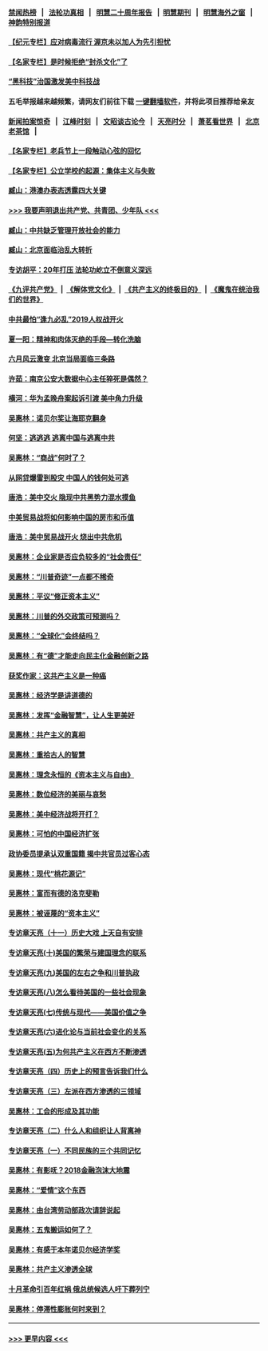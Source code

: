 #### [禁闻热榜](热点新闻.md?=0)  &nbsp;&nbsp;|&nbsp;&nbsp; [法轮功真相](https://github.com/gfw-breaker/truth/blob/master/README.md?=0) &nbsp;&nbsp;|&nbsp;&nbsp; [明慧二十周年报告](https://github.com/gfw-breaker/mh-reports/blob/master/README.md?=0) &nbsp;&nbsp;|&nbsp;&nbsp;[明慧期刊](https://github.com/gfw-breaker/mh-qikan) &nbsp;&nbsp;|&nbsp;&nbsp; [明慧海外之窗](https://github.com/gfw-breaker/mh-news/blob/master/README.md?=0) &nbsp;&nbsp;|&nbsp;&nbsp; [神韵特别报道](https://github.com/gfw-breaker/mh-news/blob/master/shenyun.md?=0)
#### [【纪元专栏】应对病毒流行 渥京未以加人为先引担忧](../pages/nsc423/n11875714.md?t=03082003) 
#### [【名家专栏】是时候拒绝“封杀文化”了](../pages/nsc423/n11814093.md?t=03082003) 
#### [“黑科技”治国激发美中科技战](../pages/nsc423/n11638056.md?t=03082003) 
#### 五毛举报越来越频繁，请网友们前往下载 [一键翻墙软件](https://github.com/gfw-breaker/ssr-accounts)，并将此项目推荐给亲友
#### [新闻拍案惊奇](https://github.com/gfw-breaker/banned-news/blob/master/pages/link4.md) &nbsp;&nbsp;|&nbsp;&nbsp; [江峰时刻](https://github.com/gfw-breaker/banned-news/blob/master/pages/link4.md) &nbsp;&nbsp;|&nbsp;&nbsp; [文昭谈古论今](https://github.com/gfw-breaker/banned-news/blob/master/pages/link4.md) &nbsp;&nbsp;|&nbsp;&nbsp; [天亮时分](https://github.com/gfw-breaker/banned-news/blob/master/pages/link4.md) &nbsp;&nbsp;|&nbsp;&nbsp; [萧茗看世界](https://github.com/gfw-breaker/banned-news/blob/master/pages/link4.md) &nbsp;&nbsp;|&nbsp;&nbsp; [北京老茶馆](https://github.com/gfw-breaker/banned-news/blob/master/pages/link4.md) &nbsp;&nbsp;|&nbsp;&nbsp; 
#### [【名家专栏】老兵节上一段触动心弦的回忆](../pages/nsc423/n11646016.md?t=03082003) 
#### [【名家专栏】公立学校的起源：集体主义与失败](../pages/nsc423/n11601833.md?t=03082003) 
#### [臧山：港澳办表态透露四大关键](../pages/nsc423/n11421628.md?t=03082003) 
#### [>>> 我要声明退出共产党、共青团、少年队 <<<](https://github.com/begood0513/goodnews/blob/master/quit/letter.md) 
#### [臧山：中共缺乏管理开放社会的能力](../pages/nsc423/n11407457.md?t=03082003) 
#### [臧山：北京面临治乱大转折](../pages/nsc423/n11406895.md?t=03082003) 
#### [专访胡平：20年打压 法轮功屹立不倒意义深远](../pages/nsc423/n11398800.md?t=03082003) 
#### [《九评共产党》](https://github.com/begood0513/9ping.md/blob/master/README.md) &nbsp;|&nbsp; [《解体党文化》](../../../../jtdwh.md/blob/master/README.md)  &nbsp;|&nbsp; [《共产主义的终极目的》](../../../../gczydzjmd.md/blob/master/README.md) &nbsp;|&nbsp; [《魔鬼在统治我们的世界》](../../../../mgztzwmdsj.md/blob/master/README.md) 
#### [中共最怕“逢九必乱”2019人权战开火](../pages/nsc423/n11385248.md?t=03082003) 
#### [夏一阳：精神和肉体灭绝的手段—转化洗脑](../pages/nsc423/n11368250.md?t=03082003) 
#### [六月风云激变 北京当局面临三条路](../pages/nsc423/n11313668.md?t=03082003) 
#### [许茹：南京公安大数据中心主任猝死是偶然？](../pages/nsc423/n11064744.md?t=03082003) 
#### [横河：华为孟晚舟案起诉引渡 美中角力升级](../pages/nsc423/n11027230.md?t=03082003) 
#### [吴惠林：诺贝尔奖让海耶克翻身](../pages/nsc423/n10890049.md?t=03082003) 
#### [何坚：逃逃逃 逃离中国与逃离中共](../pages/nsc423/n10592891.md?t=03082003) 
#### [吴惠林：“商战”何时了？](../pages/nsc423/n10573558.md?t=03082003) 
#### [从网贷爆雷到股灾 中国人的钱何处可逃](../pages/nsc423/n10572800.md?t=03082003) 
#### [唐浩：美中交火 隐现中共黑势力混水摸鱼](../pages/nsc423/n10544040.md?t=03082003) 
#### [中美贸易战将如何影响中国的房市和币值](../pages/nsc423/n10543697.md?t=03082003) 
#### [唐浩：美中贸易战开火 烧出中共危机](../pages/nsc423/n10540126.md?t=03082003) 
#### [吴惠林：企业家是否应负较多的“社会责任”](../pages/nsc423/n10535022.md?t=03082003) 
#### [吴惠林：“川普奇迹”一点都不稀奇](../pages/nsc423/n10512808.md?t=03082003) 
#### [吴惠林：平议“修正资本主义”](../pages/nsc423/n10495724.md?t=03082003) 
#### [吴惠林：川普的外交政策可预测吗？](../pages/nsc423/n10462387.md?t=03082003) 
#### [吴惠林：“全球化”会终结吗？](../pages/nsc423/n10452838.md?t=03082003) 
#### [吴惠林：有“德”才能走向民主化金融创新之路](../pages/nsc423/n10432292.md?t=03082003) 
#### [获奖作家：这共产主义是一种癌](../pages/nsc423/n10431541.md?t=03082003) 
#### [吴惠林：经济学是讲道德的](../pages/nsc423/n10398014.md?t=03082003) 
#### [吴惠林：发挥“金融智慧”，让人生更美好](../pages/nsc423/n10375019.md?t=03082003) 
#### [吴惠林：共产主义的真相](../pages/nsc423/n10351394.md?t=03082003) 
#### [吴惠林：重拾古人的智慧](../pages/nsc423/n10337691.md?t=03082003) 
#### [吴惠林：理念永恒的《资本主义与自由》](../pages/nsc423/n10316274.md?t=03082003) 
#### [吴惠林：数位经济的美丽与哀愁](../pages/nsc423/n10292946.md?t=03082003) 
#### [吴惠林：美中经济战将开打？](../pages/nsc423/n10258825.md?t=03082003) 
#### [吴惠林：可怕的中国经济扩张](../pages/nsc423/n10219147.md?t=03082003) 
#### [政协委员提承认双重国籍 揭中共官员过客心态](../pages/nsc423/n10208809.md?t=03082003) 
#### [吴惠林：现代“桃花源记”](../pages/nsc423/n10185234.md?t=03082003) 
#### [吴惠林：富而有德的洛克斐勒](../pages/nsc423/n10142264.md?t=03082003) 
#### [吴惠林：被诬蔑的“资本主义”](../pages/nsc423/n10124816.md?t=03082003) 
#### [专访章天亮（十一）历史大戏 上天自有安排](../pages/nsc423/n10094905.md?t=03082003) 
#### [专访章天亮(十)美国的繁荣与建国理念的联系](../pages/nsc423/n10094899.md?t=03082003) 
#### [专访章天亮(九)美国的左右之争和川普执政](../pages/nsc423/n10094889.md?t=03082003) 
#### [专访章天亮(八)怎么看待美国的一些社会现象](../pages/nsc423/n10094857.md?t=03082003) 
#### [专访章天亮(七)传统与现代——美国价值之争](../pages/nsc423/n10093140.md?t=03082003) 
#### [专访章天亮(六)进化论与当前社会变化的关系](../pages/nsc423/n10092036.md?t=03082003) 
#### [专访章天亮(五)为何共产主义在西方不断渗透](../pages/nsc423/n10083620.md?t=03082003) 
#### [专访章天亮（四）历史上的预言告诉我们什么](../pages/nsc423/n10083606.md?t=03082003) 
#### [专访章天亮（三）左派在西方渗透的三领域](../pages/nsc423/n10081115.md?t=03082003) 
#### [吴惠林：工会的形成及其功能](../pages/nsc423/n10080633.md?t=03082003) 
#### [专访章天亮（二）什么人和组织让人背离神](../pages/nsc423/n10076637.md?t=03082003) 
#### [专访章天亮（一）不同民族的三个共同记忆](../pages/nsc423/n10074188.md?t=03082003) 
#### [吴惠林：有影呒？2018金融泡沫大地震](../pages/nsc423/n10040534.md?t=03082003) 
#### [吴惠林：“爱情”这个东西](../pages/nsc423/n10019423.md?t=03082003) 
#### [吴惠林：由台湾劳动部政次请辞说起](../pages/nsc423/n9979679.md?t=03082003) 
#### [吴惠林：五鬼搬运如何了？](../pages/nsc423/n9925338.md?t=03082003) 
#### [吴惠林：有感于本年诺贝尔经济学奖](../pages/nsc423/n9871883.md?t=03082003) 
#### [吴惠林：共产主义渗透全球](../pages/nsc423/n9812748.md?t=03082003) 
#### [十月革命引百年红祸 俄总统候选人吁下葬列宁](../pages/nsc423/n9810182.md?t=03082003) 
#### [吴惠林：停滞性膨胀何时来到？](../pages/nsc423/n9764136.md?t=03082003) 

----
#### [ >>> 更早内容 <<< ](../indexes/nsc423-earlier.md)

